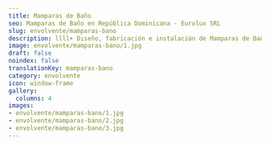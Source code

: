 ```yaml
---
title: Mamparas de Baño
seo: Mamparas de Baño en República Dominicana - Eurolux SRL
slug: envolvente/mamparas-bano
description: llll➤ Diseño, fabricación e instalación de Mamparas de Baño ✅ y todo tipo de envolvente y fachada ligera para su proyecto.
image: envolvente/mamparas-bano/1.jpg
draft: false
noindex: false
translationKey: mamparas-bano
category: envolvente
icon: window-frame
gallery:
  columns: 4
images:
- envolvente/mamparas-bano/1.jpg
- envolvente/mamparas-bano/2.jpg
- envolvente/mamparas-bano/3.jpg
---
```

